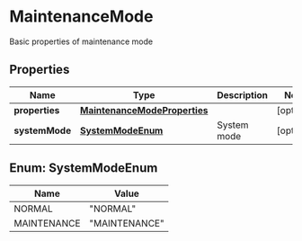 

# MaintenanceMode

Basic properties of maintenance mode

## Properties

Name | Type | Description | Notes
------------ | ------------- | ------------- | -------------
**properties** | [**MaintenanceModeProperties**](MaintenanceModeProperties.md) |  |  [optional]
**systemMode** | [**SystemModeEnum**](#SystemModeEnum) | System mode |  [optional]



## Enum: SystemModeEnum

Name | Value
---- | -----
NORMAL | &quot;NORMAL&quot;
MAINTENANCE | &quot;MAINTENANCE&quot;



